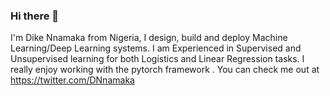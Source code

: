 ### Hi there 👋

<!--
**Nnamaka/Nnamaka** is a ✨ _special_ ✨ repository because its `README.md` (this file) appears on your GitHub profile.

Here are some ideas to get you started:

- 🔭 I’m currently working on ...
- 🌱 I’m currently learning ...
- 👯 I’m looking to collaborate on ...
- 🤔 I’m looking for help with ...
- 💬 Ask me about ...
- 📫 How to reach me: ...
- 😄 Pronouns: ...
- ⚡ Fun fact: ...
-->
I'm Dike Nnamaka from Nigeria, I design, build and deploy Machine Learning/Deep Learning systems. I am Experienced in Supervised and Unsupervised learning for both Logistics and Linear Regression tasks. I really enjoy working with the pytorch framework . You can check me out at https://twitter.com/DNnamaka


